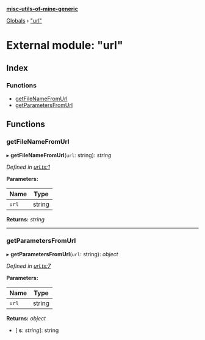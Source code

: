 **[misc-utils-of-mine-generic](../README.md)**

[Globals](../globals.md) › ["url"](_url_.md)

# External module: "url"

## Index

### Functions

* [getFileNameFromUrl](_url_.md#getfilenamefromurl)
* [getParametersFromUrl](_url_.md#getparametersfromurl)

## Functions

###  getFileNameFromUrl

▸ **getFileNameFromUrl**(`url`: string): *string*

*Defined in [url.ts:1](https://github.com/cancerberoSgx/misc-utils-of-mine/blob/dbc2d8a/misc-utils-of-mine-generic/src/url.ts#L1)*

**Parameters:**

Name | Type |
------ | ------ |
`url` | string |

**Returns:** *string*

___

###  getParametersFromUrl

▸ **getParametersFromUrl**(`url`: string): *object*

*Defined in [url.ts:7](https://github.com/cancerberoSgx/misc-utils-of-mine/blob/dbc2d8a/misc-utils-of-mine-generic/src/url.ts#L7)*

**Parameters:**

Name | Type |
------ | ------ |
`url` | string |

**Returns:** *object*

* \[ **s**: *string*\]: string